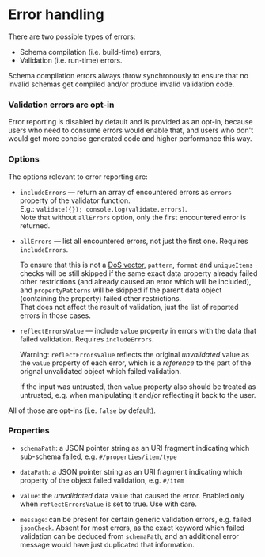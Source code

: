 # Error handling

There are two possible types of errors:
 * Schema compilation (i.e. build-time) errors,
 * Validation (i.e. run-time) errors.

Schema compilation errors always throw synchronously to ensure that no invalid schemas get compiled
and/or produce invalid validation code.

### Validation errors are opt-in

Error reporting is disabled by default and is provided as an opt-in, because users who need to
consume errors would enable that, and users who don't would get more concise generated code and
higher performance this way.

### Options

The options relevant to error reporting are:

  * `includeErrors` — return an array of encountered errors as `errors` property of the validator
    function.\
    E.g.: `validate({}); console.log(validate.errors)`.\
    Note that without `allErrors` option, only the first encountered error is returned.

  * `allErrors` — list all encountered errors, not just the first one. Requires `includeErrors`.

    To ensure that this is not a [DoS vector](./Complexity-checks.md), `pattern`, `format` and
    `uniqueItems` checks will be still skipped if the same exact data property already failed
    other restrictions (and already caused an error which will be included), and `propertyPatterns`
    will be skipped if the parent data object (containing the property) failed other restrictions.\
    That does not affect the result of validation, just the list of reported errors in those cases.

  * `reflectErrorsValue` — include `value` property in errors with the data that failed validation.
    Requires `includeErrors`.

    Warning: `reflectErrorsValue` reflects the original _unvalidated_ value as the `value` property
    of each error, which is a _reference_ to the part of the orignal unvalidated object which failed
    validation.

    If the input was untrusted, then `value` property also should be treated as untrusted, e.g.
    when manipulating it and/or reflecting it back to the user.

All of those are opt-ins (i.e. `false` by default).

### Properties

  - `schemaPath`: a JSON pointer string as an URI fragment indicating which sub-schema failed, e.g.
  `#/properties/item/type`

  - `dataPath`: a JSON pointer string as an URI fragment indicating which property of the object
  failed validation, e.g. `#/item`

  - `value`: the _unvalidated_ data value that caused the error. Enabled only when
  `reflectErrorsValue` is set to true. Use with care.

  - `message`: can be present for certain generic validation errors, e.g. failed `jsonCheck`.
  Absent for most errors, as the exact keyword which failed validation can be deduced from
  `schemaPath`, and an additional error message would have just duplicated that information.
